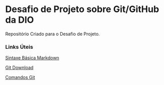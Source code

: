 # Desafio de Projeto sobre Git/GitHub da DIO 
Repositório Criado para o Desafio de Projeto.

### Links Úteis
[Sintaxe Básica Markdown](https://www.markdownguide.org/basic-syntax/)

[Git Download](https://git-scm.com/download)

[Comandos Git](https://comandosgit.github.io/)
